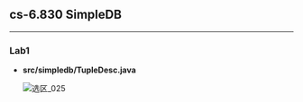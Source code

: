 ## cs-6.830 SimpleDB

------

### Lab1

- **src/simpledb/TupleDesc.java** 

  ![选区_025](/home/robot/picture/选区_025.png)

  
